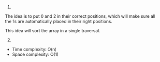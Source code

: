 1. 
The idea is to put 0 and 2 in their correct positions, which will make sure
all the 1s are automatically placed in their right positions. 

This idea will sort the array in a single traversal. 

2. 
- Time complexity: O(n)
- Space complexity: O(1)